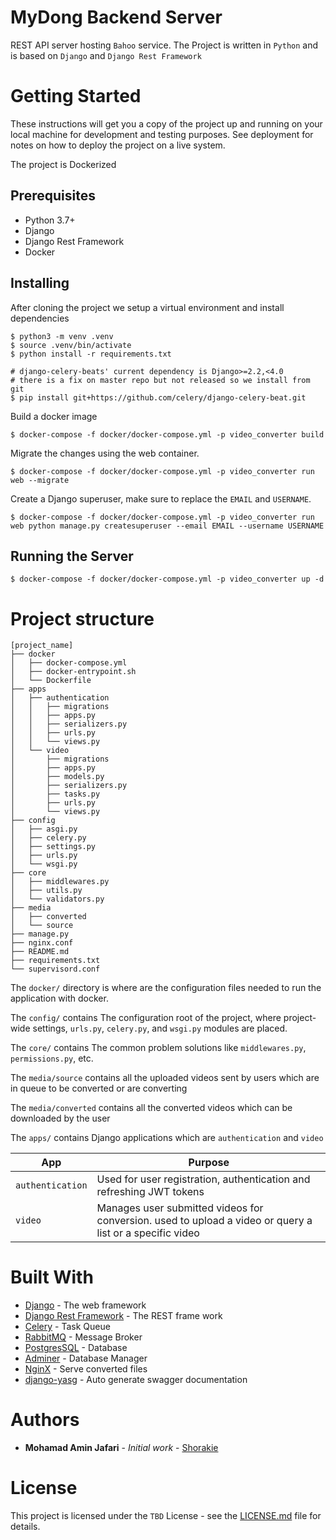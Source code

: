 # MyDong Backend Server
REST API server hosting `Bahoo` service.
The Project is written in `Python` and is based on `Django` and `Django Rest Framework`


# Getting Started

These instructions will get you a copy of the project up and running on your local machine for development and testing purposes. See deployment for notes on how to deploy the project on a live system.

The project is Dockerized

## Prerequisites

- Python 3.7+
- Django
- Django Rest Framework
- Docker


## Installing

After cloning the project we setup a virtual environment and install dependencies

```
$ python3 -m venv .venv
$ source .venv/bin/activate
$ python install -r requirements.txt

# django-celery-beats' current dependency is Django>=2.2,<4.0
# there is a fix on master repo but not released so we install from git
$ pip install git+https://github.com/celery/django-celery-beat.git
```

Build a docker image

```
$ docker-compose -f docker/docker-compose.yml -p video_converter build
```

Migrate the changes using the web container.

```
$ docker-compose -f docker/docker-compose.yml -p video_converter run web --migrate
```

Create a Django superuser, make sure to replace the `EMAIL` and `USERNAME`.

```
$ docker-compose -f docker/docker-compose.yml -p video_converter run web python manage.py createsuperuser --email EMAIL --username USERNAME
```

## Running the Server

```
$ docker-compose -f docker/docker-compose.yml -p video_converter up -d
```


# Project structure                                                     

```
[project_name]
├── docker
│   ├── docker-compose.yml
│   ├── docker-entrypoint.sh
│   └── Dockerfile
├── apps
│   ├── authentication
│   │   ├── migrations
│   │   ├── apps.py
│   │   ├── serializers.py
│   │   ├── urls.py
│   │   └── views.py
│   └── video
│       ├── migrations
│       ├── apps.py
│       ├── models.py
│       ├── serializers.py
│       ├── tasks.py
│       ├── urls.py
│       └── views.py
├── config
│   ├── asgi.py
│   ├── celery.py
│   ├── settings.py
│   ├── urls.py
│   └── wsgi.py
├── core
│   ├── middlewares.py
│   ├── utils.py
│   └── validators.py
├── media
│   ├── converted
│   └── source
├── manage.py
├── nginx.conf
├── README.md
├── requirements.txt
└── supervisord.conf
```

The `docker/` directory is where are the configuration files needed to run the application with docker.

The `config/` contains The configuration root of the project, where project-wide settings, `urls.py`, `celery.py`, and `wsgi.py` modules are placed.

The `core/` contains The common problem solutions like `middlewares.py`, `permissions.py`, etc.

The `media/source` contains all the uploaded videos sent by users which are in queue to be converted or are converting

The `media/converted` contains all the converted videos which can be downloaded by the user

The `apps/` contains Django applications which are `authentication` and `video`

| App               | Purpose       |
| ----------------- | ------------- |
| `authentication`  | Used for user registration, authentication and refreshing JWT tokens|
| `video`           | Manages user submitted videos for conversion. used to upload a video or query a list or a specific video|


# Built With

- [Django](https://www.djangoproject.com) - The web framework
- [Django Rest Framework](https://www.django-rest-framework.org) - The REST frame work
- [Celery](https://docs.celeryproject.org) - Task Queue
- [RabbitMQ](https://www.rabbitmq.com) - Message Broker
- [PostgresSQL](https://www.postgresql.org) - Database
- [Adminer](https://www.adminer.org) - Database Manager
- [NginX](https://www.nginx.com) - Serve converted files
- [django-yasg](https://drf-yasg.readthedocs.io) - Auto generate swagger documentation

# Authors

- **Mohamad Amin Jafari** - *Initial work* - [Shorakie](https://github.com/Shorakie)


# License

This project is licensed under the `TBD` License - see the [LICENSE.md](LICENSE.md) file for details.
